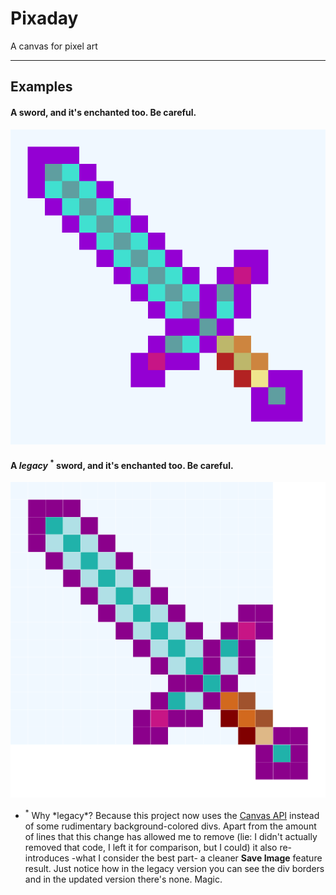# Pixaday

A canvas for pixel art

---

## Examples

#### A sword, and it's enchanted too. Be careful.

![just a sword, but it's enchanted](/docs/images/sword.png)

#### A _legacy_ <sup>\*</sup> sword, and it's enchanted too. Be careful.

![just a sword, but it's enchanted](/docs/images/sword_legacy.png)

- <sup>*</sup> Why *legacy\*? Because this project now uses the [Canvas API](https://developer.mozilla.org/en-US/docs/Web/API/Canvas_API) instead of some rudimentary background-colored divs. Apart from the amount of lines that this change has allowed me to remove (lie: I didn't actually removed that code, I left it for comparison, but I could) it also re-introduces -what I consider the best part- a cleaner **Save Image** feature result. Just notice how in the legacy version you can see the div borders and in the updated version there's none. Magic.
